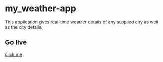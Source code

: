 # my_weather-app
This application gives real-time weather details of any supplied city as well as the city details.
## Go live
<a href = "https://weathercurrentstatus.netlify.app/" target="blanc">click me</a>
